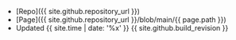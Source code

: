 - [Repo]({{ site.github.repository_url }})
- [Page]({{ site.github.repository_url }}/blob/main/{{ page.path }})
- Updated {{ site.time | date: '%x' }} {{ site.github.build_revision }}
